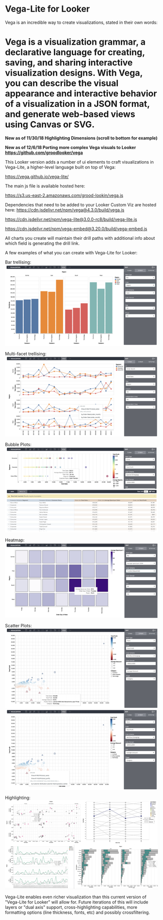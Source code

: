 # Vega-Lite for Looker
Vega is an incredible way to create visualizations, stated in their own words:
# Vega is a visualization grammar, a declarative language for creating, saving, and sharing interactive visualization designs. With Vega, you can describe the visual appearance and interactive behavior of a visualization in a JSON format, and generate web-based views using Canvas or SVG.

**New as of 11/30/18 Highlighting Dimensions (scroll to bottom for example)**

**New as of 12/6/18 Porting more complex Vega visuals to Looker https://github.com/groodlooker/vega**

This Looker version adds a number of ui elements to craft visualizations in Vega-Lite, a higher-level language built on top of Vega:

https://vega.github.io/vega-lite/

The main js file is available hosted here:

https://s3.us-east-2.amazonaws.com/grood-lookin/vega.js

Dependencies that need to be added to your Looker Custom Viz are hosted here:
https://cdn.jsdelivr.net/npm/vega@4.3.0/build/vega.js

https://cdn.jsdelivr.net/npm/vega-lite@3.0.0-rc8/build/vega-lite.js

https://cdn.jsdelivr.net/npm/vega-embed@3.20.0/build/vega-embed.js

All charts you create will maintain their drill paths with additional info about which field is generating the drill link.

A few examples of what you can create with Vega-Lite for Looker:

Bar trellising:
![Screenshot](bar_trellis.png)

Multi-facet trellising:
![Screenshot](trellis_region_segment.png)

Bubble Plots:
![Screenshot](bubble_plot.png)

Heatmap:
![Screenshot](heatmap.png)

Scatter Plots:
![Screenshot](scatter_plot_tooltip.png)
![Screenshot](scatter_plot_drill.png)

Highlighting:
![Screenshot](highlight.png)

Vega-Lite enables even richer visualization than this current version of "Vega-Lite for Looker" will allow for. Future iterations of this will include layers or "dual axis" support, cross-highlighting capabilities, more formatting options (line thickness, fonts, etc) and possibly crossfiltering.
